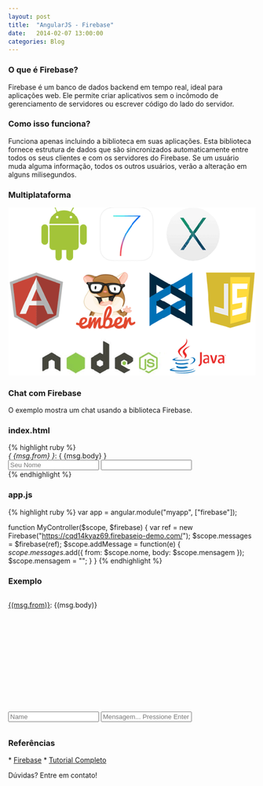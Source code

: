 ```yaml
---
layout: post
title:  "AngularJS - Firebase"
date:   2014-02-07 13:00:00
categories: Blog
---
```


<h3>O que é Firebase?</h3>
Firebase é um banco de dados backend em tempo real, ideal para aplicações web. Ele permite criar aplicativos sem o incômodo de gerenciamento de servidores ou escrever código do lado do servidor.

<h3>Como isso funciona?</h3>
Funciona apenas incluindo a biblioteca em suas aplicações. Esta biblioteca fornece estrutura de dados que são sincronizados automaticamente entre todos os seus clientes e com os servidores do Firebase. 
Se um usuário muda alguma informação, todos os outros usuários, verão a alteração em alguns milisegundos.

<h3>Multiplataforma</h3>
<img src="/img/posts/firebase.png" />

<h3>Chat com Firebase</h3>
O exemplo mostra um chat usando a biblioteca Firebase.

<h3>index.html</h3>
{% highlight ruby %}
<div ng-app="myapp">
  <script src="angular.min.js"></script>  
  <script src="app-firebase.js"></script>  
  <script src="firebase.js"></script>
  <script src="angularfire.js"></script>  
  <div ng-controller="MyController">    
    <div ng-repeat="msg in messages">
       <em>{ {msg.from} }</em>: { {msg.body} }
    </div>    
    <input ng-model="nome" placeholder="Seu Nome">
    <input ng-model="mensagem" ng-keydown="addMessage($event)">
    <script>    
    </script>
  </div>
</div>
{% endhighlight %}

<h3>app.js</h3>
{% highlight ruby %}
var app = angular.module("myapp", ["firebase"]);    

function MyController($scope, $firebase) {
  var ref = new Firebase("https://cqd14kyaz69.firebaseio-demo.com/");
  $scope.messages = $firebase(ref);
  $scope.addMessage = function(e) {  
    $scope.messages.$add({
      from: $scope.nome, 
      body: $scope.mensagem
    });
    $scope.mensagem = "";
  }
}
{% endhighlight %}

<h3>Exemplo</h3>
<div ng-app="myapp">
  <script src="/js/angular.min.js"></script>  
  <script src="/js/app-firebase.js"></script>  
  <script src="/js/firebase.js"></script>
  <script src="/js/angularfire.js"></script>  
  <div ng-controller="MyController">
    <div id="messagesDiv" style="height: 200px; overflow: overlay;">      
      <div ng-repeat="msg in messages">
        <p style="margin-bottom: -26px;"><u>{(msg.from)}</u>: {(msg.body)}</p>
      </div>      
    </div>
    <input type="text" style="margin-bottom: 10px; margin-top: 40px" ng-model="name" placeholder="Name">
    <input type="text" ng-model="msg" ng-keydown="addMessage($event)" placeholder="Mensagem... Pressione Enter para enviar">
    <script>    
    </script>
  </div>
</div>

<h3>Referências</h3>
* <a href="https://www.firebase.com/" target="_blank">Firebase</a>
* <a href="https://www.firebase.com/tutorial/#tutorial/basic/0" target="_blank">Tutorial Completo</a>

Dúvidas? Entre em contato!
